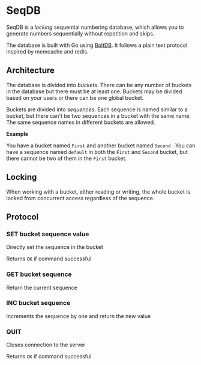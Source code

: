 # SeqDB

SeqDB is a *locking* sequential numbering database, which allows you to generate numbers sequentially without repetition and skips. 

The database is built with Go using [BoltDB](https://github.com/boltdb/bolt). It follows a plain text protocol inspired by memcache and redis.

## Architecture

The database is divided into *buckets*. There can be any number of buckets in the database but there must be at least one. Buckets may be divided based on your users or there can be one global bucket. 

Buckets are divided into *sequences*. Each sequence is named similar to a bucket, but there can't be two sequences in a bucket with the same name. The same sequence names in different buckets are allowed.

**Example**

You have a bucket named `First` and another bucket named `Second` . You can have a sequence named `default` in both the `First` and `Second` bucket, but there cannot be two of them in the `First` bucket.

## Locking

When working with a bucket, either reading or writing, the whole bucket is locked from concurrent access regardless of the sequence. 

## Protocol



### SET bucket sequence value

Directly set the sequence in the bucket

Returns `OK` if command successful



### GET bucket sequence

Return the current sequence



### INC bucket sequence

Increments the sequence by one and return the new value



### QUIT

Closes connection to the server

Returns `OK` if command successful

